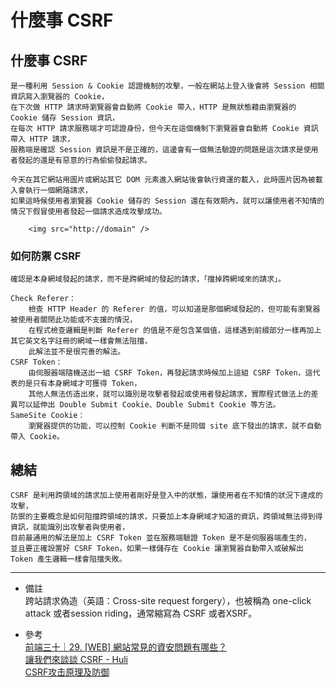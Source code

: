 # 什麼事 CSRF

## 什麼事 CSRF
    是一種利用 Session & Cookie 認證機制的攻擊，一般在網站上登入後會將 Session 相關資訊寫入瀏覽器的 Cookie，
    在下次做 HTTP 請求時瀏覽器會自動將 Cookie 帶入，HTTP 是無狀態藉由瀏覽器的 Cookie 儲存 Session 資訊，
    在每次 HTTP 請求服務端才可認證身份，但今天在這個機制下瀏覽器會自動將 Cookie 資訊帶入 HTTP 請求，
    服務端是確認 Session 資訊是不是正確的，這邊會有一個無法驗證的問題是這次請求是使用者發起的還是有惡意的行為偷偷發起請求。
    
    今天在其它網站用圖片或網站其它 DOM 元素進入網站後會執行資運的載入，此時圖片因為被載入會執行一個網路請求，
    如果這時候使用者瀏覽器 Cookie 儲存的 Session 還在有效期內，就可以讓使用者不知情的情況下假冒使用者發起一個請求造成攻擊成功。
```
    <img src="http://domain" />
```

### 如何防禦 CSRF
    確認是本身網域發起的請求，而不是跨網域的發起的請求，「擋掉跨網域來的請求」。
    
    Check Referer：
        檢查 HTTP Header 的 Referer 的值，可以知道是那個網域發起的，但可能有瀏覽器被使用者關閉此功能或不支援的情況，
        在程式檢查邏輯是判斷 Referer 的值是不是包含某個值，這樣遇到前綴部分一樣再加上其它英文名字註冊的網域一樣會無法阻擋，
        此解法並不是很完善的解法。
    CSRF Token：
        由伺服器端隨機送出一組 CSRF Token，再發起請求時候加上這組 CSRF Token，這代表的是只有本身網域才可獲得 Token，
        其他人無法仿造出來，就可以識別是攻擊者發起或使用者發起請求，實際程式做法上的差異可以延伸出 Double Submit Cookie、Double Submit Cookie 等方法。
    SameSite Cookie：
        瀏覽器提供的功能，可以控制 Cookie 判斷不是同個 site 底下發出的請求，就不自動帶入 Cookie。
    
## 總結
    CSRF 是利用跨領域的請求加上使用者剛好是登入中的狀態，讓使用者在不知情的狀況下達成的攻擊，
    防禦的主要概念是如何阻擋跨領域的請求，只要加上本身網域才知道的資訊，跨領域無法得到得資訊，就能識別出攻擊者與使用者，
    目前最通用的解法是加上 CSRF Token 並在服務端驗證 Token 是不是伺服器端產生的，
    並且要正確設置好 CSRF Token，如果一樣儲存在 Cookie 讓瀏覽器自動帶入或破解出 Token 產生邏輯一樣會阻擋失敗。

---
- 備註
    <br/>
    跨站請求偽造（英語：Cross-site request forgery），也被稱為 one-click attack 或者session riding，通常縮寫為 CSRF 或者XSRF。

- 參考
    <br/>
    [前端三十｜29. [WEB] 網站常見的資安問題有哪些？](https://medium.com/schaoss-blog/%E5%89%8D%E7%AB%AF%E4%B8%89%E5%8D%81-29-web-%E7%B6%B2%E7%AB%99%E5%B8%B8%E8%A6%8B%E7%9A%84%E8%B3%87%E5%AE%89%E5%95%8F%E9%A1%8C%E6%9C%89%E5%93%AA%E4%BA%9B-bc47b572d94d)
    <br/>
    [讓我們來談談 CSRF - Huli](https://blog.huli.tw/2017/03/12/csrf-introduction/)
    <br/>
    [CSRF攻击原理及防御](https://zhuanlan.zhihu.com/p/34862370)
    